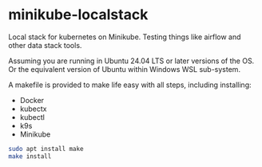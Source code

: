 # minikube-localstack
Local stack for kubernetes on Minikube. Testing things like airflow and other data stack tools.

Assuming you are running in Ubuntu 24.04 LTS or later versions of the OS. Or the equivalent version of Ubuntu within Windows WSL sub-system.

A makefile is provided to make life easy with all steps, including installing:
* Docker
* kubectx 
* kubectl
* k9s
* Minikube 

```bash
sudo apt install make
make install
```
